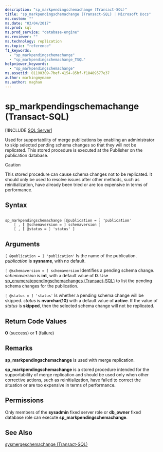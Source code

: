 ```yaml
---
description: "sp_markpendingschemachange (Transact-SQL)"
title: "sp_markpendingschemachange (Transact-SQL) | Microsoft Docs"
ms.custom: ""
ms.date: "03/04/2017"
ms.prod: sql
ms.prod_service: "database-engine"
ms.reviewer: ""
ms.technology: replication
ms.topic: "reference"
f1_keywords: 
  - "sp_markpendingschemachange"
  - "sp_markpendingschemachange_TSQL"
helpviewer_keywords: 
  - "sp_markpendingschemachange"
ms.assetid: 01100309-7bef-4154-85bf-f18489577e37
author: markingmyname
ms.author: maghan
---
```

# sp_markpendingschemachange (Transact-SQL)
[!INCLUDE [SQL Server](../../includes/applies-to-version/sqlserver.md)]

  Used for supportability of merge publications by enabling an administrator to skip selected pending schema changes so that they will not be replicated. This stored procedure is executed at the Publisher on the publication database.  
  
> [!CAUTION]  
>  This stored procedure can cause schema changes not to be replicated. It should only be used to resolve issues after other methods, such as reinitialization, have already been tried or are too expensive in terms of performance.  
  
## Syntax  
  
```  
  
sp_markpendingschemachange [@publication = ] 'publication'  
    [ , [ @schemaversion = ] schemaversion ]  
    [ , [ @status = ] 'status' ]  
```  
  
## Arguments  
`[ @publication = ] 'publication'`
 Is the name of the publication. *publication* is **sysname**, with no default.  
  
`[ @schemaversion = ] schemaversion`
 Identifies a pending schema change. *schemaversion* is **int**, with a default value of **0**. Use [sp_enumeratependingschemachanges &#40;Transact-SQL&#41;](../../relational-databases/system-stored-procedures/sp-enumeratependingschemachanges-transact-sql.md) to list the pending schema changes for the publication.  
  
`[ @status = ] 'status'`
 Is whether a pending schema change will be skipped. *status* is **nvarchar(10)** with a default value of **active**. If the value of *status* is **skipped**, then the selected schema change will not be replicated.  
  
## Return Code Values  
 **0** (success) or **1** (failure)  
  
## Remarks  
 **sp_markpendingschemachange** is used with merge replication.  
  
 **sp_markpendingschemachange** is a stored procedure intended for the supportability of merge replication and should be used only when other corrective actions, such as reinitialization, have failed to correct the situation or are too expensive in terms of performance.  
  
## Permissions  
 Only members of the **sysadmin** fixed server role or **db_owner** fixed database role can execute **sp_markpendingschemachange**.  
  
## See Also  
 [sysmergeschemachange &#40;Transact-SQL&#41;](../../relational-databases/system-tables/sysmergeschemachange-transact-sql.md)  
  
  
